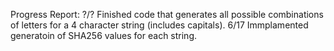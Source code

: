 Progress Report:
?/? Finished code that generates all possible combinations of letters for a 4 character string (includes capitals).
6/17 Immplamented generatoin of SHA256 values for each string.

